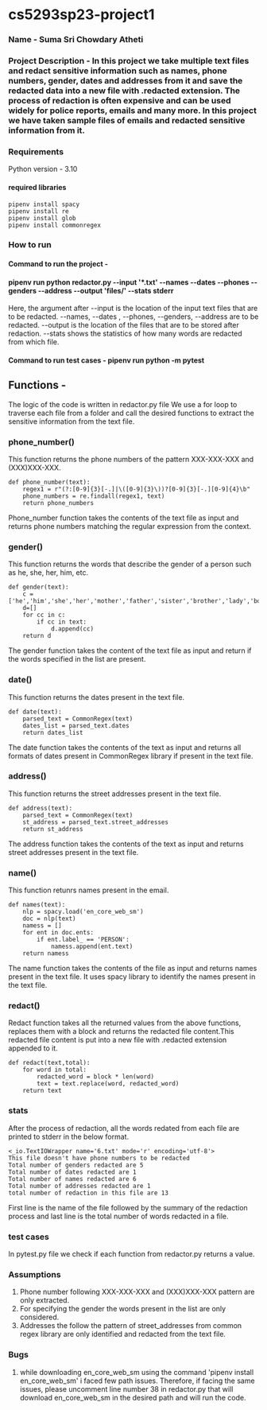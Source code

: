 # cs5293sp23-project1
### Name - Suma Sri Chowdary Atheti

### Project Description - In this project we take multiple text files and redact sensitive information such as names, phone numbers, gender, dates and addresses from it and save the redacted data into a new file with .redacted extension. The process of redaction is often expensive and can be used widely for police reports, emails and many more. In this project we have taken sample files of emails and redacted sensitive information from it.

### Requirements
Python version - 3.10

#### required libraries
```
pipenv install spacy
pipenv install re
pipenv install glob
pipenv install commonregex
```

### How to run

#### Command to run the project - 
#### pipenv run python redactor.py --input '*.txt' --names --dates --phones --genders --address --output 'files/' --stats stderr
Here, the argument after --input is the location of the input text files that are to be redacted.
--names, --dates , --phones, --genders, --address are to be redacted. --output is the location of the files that are to be stored after redaction. --stats shows the statistics of how many words are redacted from which file.

#### Command to run test cases - pipenv run python -m pytest

## Functions -
The logic of the code is written in redactor.py file
We use a for loop to traverse each file from a folder and call the desired functions to extract the sensitive information from the text file.

### phone_number()
This function returns the phone numbers of the pattern XXX-XXX-XXX and (XXX)XXX-XXX.
```
def phone_number(text):
    regex1 = r"(?:[0-9]{3}[-.]|\([0-9]{3}\))?[0-9]{3}[-.][0-9]{4}\b"
    phone_numbers = re.findall(regex1, text)
    return phone_numbers
```
Phone_number function takes the contents of the text file as input and returns phone numbers matching the regular expression from the context. 

### gender()
This function returns the words that describe the gender of a person such as he, she, her, him, etc.
```
def gender(text):
    c = ['he','him','she','her','mother','father','sister','brother','lady','boy','girl','man','woman']
    d=[]
    for cc in c:
        if cc in text:
            d.append(cc)
    return d 
```
The gender function takes the content of the text file as input and return if the words specified in the list are present.

### date()
This function returns the dates present in the text file.
```
def date(text):
    parsed_text = CommonRegex(text)
    dates_list = parsed_text.dates
    return dates_list
```
The date function takes the contents of the text as input and returns all formats of dates present in CommonRegex library if present in the text file.

### address()
This function returns the street addresses present in the text file.
```
def address(text):
    parsed_text = CommonRegex(text)
    st_address = parsed_text.street_addresses
    return st_address
```
The address function takes the contents of the text as input and returns street addresses present in the text file.

### name()
This function retunrs names present in the email.
```
def names(text):
    nlp = spacy.load('en_core_web_sm')
    doc = nlp(text)
    namess = []
    for ent in doc.ents:
        if ent.label_ == 'PERSON':
            namess.append(ent.text)
    return namess
```
The name function takes the contents of the file as input and returns names present in the text file. It uses spacy library to identify the names present in the text file.

### redact()
Redact function takes all the returned values from the above functions, replaces them with a block and returns the redacted file content.This redacted file content is put into a new file with .redacted extension appended to it.
```
def redact(text,total):
    for word in total:
        redacted_word = block * len(word)
        text = text.replace(word, redacted_word)
    return text
```

### stats
After the process of redaction, all the words redated from each file are printed to stderr in the below format.
```
<_io.TextIOWrapper name='6.txt' mode='r' encoding='utf-8'>
This file doesn't have phone numbers to be redacted 
Total number of genders redacted are 5
Total number of dates redacted are 1
Total number of names redacted are 6
Total number of addresses redacted are 1
total number of redaction in this file are 13
```
First line is the name of the file followed by the summary of the redaction process and last line is the total number of words redacted in a file.

### test cases
In pytest.py file we check if each function from redactor.py returns a value.

### Assumptions
1. Phone number following XXX-XXX-XXX and (XXX)XXX-XXX pattern are only extracted.
2. For specifying the gender the words present in the list are only considered.
3. Addresses the follow the pattern of street_addresses from common regex library are only identified and redacted from the text file.

### Bugs
1. while downloading en_core_web_sm using the command 'pipenv install en_core_web_sm' i faced few path issues. Therefore, if facing the same issues, please uncomment line number 38 in redactor.py that will download en_core_web_sm in the desired path and will run the code. 
